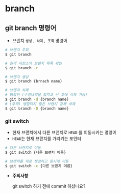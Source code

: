 # branch

## git branch 명령어

- 브랜치 `생성, 삭제, 조회` 명령어

```bash
# 브랜치 조회
$ git branch

# 원격 저장소의 브랜치 목록 확인
$ git branch -r

# 브랜치 생성
$ git branch {brnach name}

# 브랜치 삭제
# 병합된 (수정내역을 합치고 난 후에 삭제 가능)
$ git branch -d {branch name} 
# (주의) 병합되지 않은 브랜치 강제 삭제
$ git branch -D {branch name} 

```



### git switch

- 현재 브랜치에서 다른 브랜치로 `HEAD` 를 이동시키는 명령어
- `HEAD`는 현재 브랜치를 가리키는 포인터

```bash
# 다른 브랜치로 이동
$ git switch {다른 브랜치 이름}

# 브랜치를 새로 생성하고 동시에 이동
$ git switch -c {다른 브랜치 이름}
```



- **주의사항**

  git switch 하기 전에 commit 하셨나요?